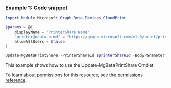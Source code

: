### Example 1: Code snippet

```powershellImport-Module Microsoft.Graph.Beta.Devices.CloudPrint

$params = @{
	displayName = "PrinterShare Name"
	"printer@odata.bind" = "https://graph.microsoft.com/v1.0/print/printers/{printerId}"
	allowAllUsers = $false
}

Update-MgBetaPrintShare -PrinterShareId $printerShareId -BodyParameter $params
```
This example shows how to use the Update-MgBetaPrintShare Cmdlet.
To learn about permissions for this resource, see the [permissions reference](/graph/permissions-reference).

